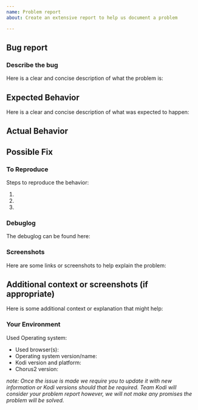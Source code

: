 ```yaml
---
name: Problem report
about: Create an extensive report to help us document a problem

---
```

<!--- Please fill out this template to the best of your ability. You can always edit this issue once you have created it. -->
<!--- Read the following link before you create a new problem report: https://kodi.wiki/view/HOW-TO:Submit_a_bug_report  -->
## Bug report
### Describe the bug
Here is a clear and concise description of what the problem is:
<!--- Provide a more detailed introduction to the issue itself, and why you consider it to be a bug -->
<!--- A bug report that is not clear will be closed -->
<!--- Put your text below this line -->



## Expected Behavior
Here is a clear and concise description of what was expected to happen:
<!--- Tell us what should happen -->
<!--- Put your text below this line -->



## Actual Behavior
<!--- Tell us what happens instead -->
<!--- Put your text below this line -->



## Possible Fix
<!--- Not obligatory, but suggest a fix or reason for the bug -->
<!--- Put your text below this line -->



### To Reproduce
Steps to reproduce the behavior:
<!--- Provide a link to a live example, or an unambiguous set of steps to -->
<!--- reproduce this bug. Include code to reproduce, if relevant -->
<!--- Put your text below this line -->
1. 
2.
3.


### Debuglog
<!--- Put your text below this line -->
<!--- A debuglog is always mandatory when creating an issue. Provide one! -->
The debuglog can be found here:



### Screenshots 
Here are some links or screenshots to help explain the problem:
<!--- Put your text below this line -->



## Additional context or screenshots (if appropriate)
Here is some additional context or explanation that might help:
<!--- How has this bug affected you? What were you trying to accomplish? -->
<!--- Put your text below this line -->



### Your Environment
Used Operating system:
<!--- Include as many relevant details about the environment you experienced the bug in -->
<!--- Put your text below this line. Checkboxes can easily be ticked once issue is created -->
 - Used browser(s):
 - Operating system version/name:
 - Kodi version and platform:
 - Chorus2 version:
 



<!--- End of this issue -->
*note: Once the issue is made we require you to update it with new information or Kodi versions should that be required.
Team Kodi will consider your problem report however, we will not make any promises the problem will be solved.*